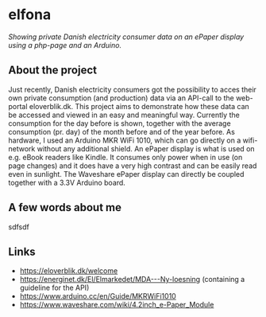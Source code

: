 # elfona
_Showing private Danish electricity consumer data on an ePaper display using a php-page and an Arduino._

## About the project
Just recently, Danish electricity consumers got the possibility to acces their own private consumption (and production) data via an API-call to the web-portal eloverblik.dk. This project aims to demonstrate how these data can be accessed and viewed in an easy and meaningful way. Currently the consumption for the day before is shown, together with the average consumption (pr. day) of the month before and of the year before.
As hardware, I used an Arduino MKR WiFi 1010, which can go directly on a wifi-network without any additional shield. An ePaper display is what is used on e.g. eBook readers like Kindle. It consumes only power when in use (on page changes) and it does have a very high contrast and can be easily read even in sunlight. The Waveshare ePaper display can directly be coupled together with a 3.3V Arduino board. 

## A few words about me
sdfsdf

## Links
* https://eloverblik.dk/welcome
* https://energinet.dk/El/Elmarkedet/MDA---Ny-loesning (containing a guideline for the API)
* https://www.arduino.cc/en/Guide/MKRWiFi1010
* https://www.waveshare.com/wiki/4.2inch_e-Paper_Module
